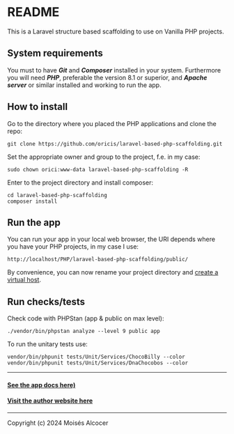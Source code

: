 # README

This is a Laravel structure based scaffolding to use on Vanilla PHP projects.

## System requirements

You must to have ***Git*** and ***Composer*** installed in your system.
Furthermore you will need ***PHP***, preferable the version 8.1 or superior,
and ***Apache server*** or similar installed and working to run the app.

## How to install

Go to the directory where you placed the PHP applications and clone the repo:

    git clone https://github.com/oricis/laravel-based-php-scaffolding.git

Set the appropriate owner and group to the project, f.e. in my case:

    sudo chown orici:www-data laravel-based-php-scaffolding -R

Enter to the project directory and install composer:

    cd laravel-based-php-scaffolding
    composer install

## Run the app

You can run your app in your local web browser, the URI depends where
you have your PHP projects, in my case I use:

    http://localhost/PHP/laravel-based-php-scaffolding/public/

By convenience, you can now rename your project directory and
[create a virtual host](https://github.com/oricis/notes/blob/master/contents/lamp/lamp-settings.md#create-virtual-hosts).

## Run checks/tests

Check code with PHPStan (app & public on max level):

    ./vendor/bin/phpstan analyze --level 9 public app

To run the unitary tests use:

    vendor/bin/phpunit tests/Unit/Services/ChocoBilly --color
    vendor/bin/phpunit tests/Unit/Services/DnaChocobos --color

***

#### [See the app docs here)](./docs/main.md)

#### [Visit the author website here](https://www.ironwoods.es)

***

Copyright (c) 2024 Moisés Alcocer
